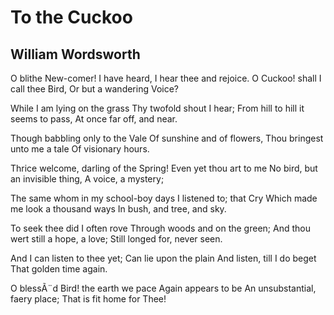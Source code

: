 # To the Cuckoo
## William Wordsworth
O blithe New-comer! I have heard,
I hear thee and rejoice.
O Cuckoo! shall I call thee Bird,
Or but a wandering Voice?

While I am lying on the grass
Thy twofold shout I hear;
From hill to hill it seems to pass,
At once far off, and near.

Though babbling only to the Vale
Of sunshine and of flowers,
Thou bringest unto me a tale
Of visionary hours.

Thrice welcome, darling of the Spring!
Even yet thou art to me
No bird, but an invisible thing,
A voice, a mystery;

The same whom in my school-boy days
I listened to; that Cry
Which made me look a thousand ways
In bush, and tree, and sky.

To seek thee did I often rove
Through woods and on the green;
And thou wert still a hope, a love;
Still longed for, never seen.

And I can listen to thee yet;
Can lie upon the plain
And listen, till I do beget
That golden time again.

O blessÃ¨d Bird! the earth we pace
Again appears to be
An unsubstantial, faery place;
That is fit home for Thee!
